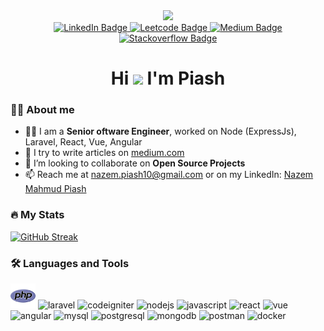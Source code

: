 <div id="header" align="center">
  <img src="https://media.giphy.com/media/M9gbBd9nbDrOTu1Mqx/giphy.gif" width="100"/>
  
  <div id="badges">
    <a href="https://www.linkedin.com/in/nazem-mahmud-piash-66a52b111">
      <img src="https://img.shields.io/badge/LinkedIn-blue?style=for-the-badge&logo=linkedin&logoColor=white" alt="LinkedIn Badge"/>
    </a>
    <a href="https://leetcode.com/piash001">
      <img src="https://img.shields.io/badge/dynamic/json?style=for-the-badge&labelColor=black&color=%23ffa116&label=Leetcode&query=solved&url=https%3A%2F%2Fleetcode-badge.vercel.app%2Fapi%2Fusers%2Fpiash001&logo=leetcode&logoColor=yellow" alt="Leetcode Badge"/>
    </a>
    <a href="https://medium.com/@nmpiash">
      <img src="https://img.shields.io/badge/Medium-gray?style=for-the-badge&logo=medium&logoColor=white" alt="Medium Badge"/>
    </a>
    <a href="https://stackoverflow.com/users/5958526/nazem-mahmud-piash">
      <img src="https://img.shields.io/badge/Stackoverflow-orange?style=for-the-badge&logo=twitter&logoColor=white" alt="Stackoverflow Badge"/>
    </a>
    
  </div>
  
  <!--<img src="https://komarev.com/ghpvc/?username=NazemMahmud&style=flat-square&color=blue" alt=""/> -->
  
  <h1>
    Hi
    <img src="https://media.giphy.com/media/hvRJCLFzcasrR4ia7z/giphy.gif" width="30px"/> 
    I'm Piash
  </h1>
  
</div>



### :man_technologist: About me

- 💂‍♂️ I am a **Senior oftware Engineer**, worked on Node (ExpressJs), Laravel, React, Vue, Angular
- 📝 I try to write articles on [medium.com](https://medium.com/@nmpiash)
- 🔭 I’m looking to collaborate on **Open Source Projects**
- :mailbox: Reach me at nazem.piash10@gmail.com or on my LinkedIn: [Nazem Mahmud Piash](https://www.linkedin.com/in/nazem-mahmud-piash-66a52b111)

<p></p>

### :fire: My Stats

[![GitHub Streak](http://github-readme-streak-stats.herokuapp.com?user=NazemMahmud&theme=dark)](https://git.io/streak-stats)

<!-- [![Top Langs](https://github-readme-stats.vercel.app/api/top-langs/?username=NazemMahmud&theme=dark)](https://github.com/anuraghazra/github-readme-stats) -->

### :hammer_and_wrench: Languages and Tools

<div>
  <img alt="php" height="40" width="40" src="https://raw.githubusercontent.com/devicons/devicon/master/icons/php/php-original.svg">
  <img alt="laravel" height="40" width="40" src="https://upload.wikimedia.org/wikipedia/commons/thumb/9/9a/Laravel.svg/1200px-Laravel.svg.png">
  <img alt="codeigniter" height="40" width="40" src="https://cdn.worldvectorlogo.com/logos/codeigniter.svg">
  <img alt="nodejs" height="40" width="40" src="https://cdn-icons-png.flaticon.com/512/919/919825.png">
  
  <img alt="javascript" height="40" width="40" src="https://cdn.iconscout.com/icon/free/png-256/javascript-23-1174949.png">
  <img alt="react" height="40" width="40" src="https://upload.wikimedia.org/wikipedia/commons/thumb/a/a7/React-icon.svg/640px-React-icon.svg.png">
  <img alt="vue" height="40" width="40" src="https://cdn.iconscout.com/icon/free/png-256/vuejs-1175052.png">
  <img alt="angular" height="40" width="40" src="https://cdn.iconscout.com/icon/free/png-256/angular-2752246-2285063.png">
  
  <img alt="mysql" height="40" width="40" src="https://icons-for-free.com/iconfiles/png/512/development+logo+mysql+icon-1320184807686758112.png">
  <img alt="postgresql" height="40" width="40" src="https://cdn.iconscout.com/icon/free/png-256/postgresql-11-1175122.png">
  <img alt="mongodb" height="40" width="40" src="https://cdn.iconscout.com/icon/free/png-256/mongodb-5-1175140.png">

  <img alt="postman" height="40" width="40" src="https://www.vectorlogo.zone/logos/getpostman/getpostman-icon.svg">
  <img alt="docker" height="40" width="40" src="https://www.svgrepo.com/show/353661/docker.svg">
 
</div>


<!---
NazemMahmud/NazemMahmud is a ✨ special ✨ repository because its `README.md` (this file) appears on your GitHub profile.
You can click the Preview link to take a look at your changes.
- 🌱 I’m currently learning ...
- 👀 I’m interested in ...
--->
